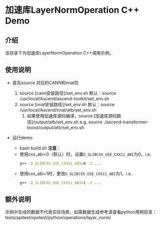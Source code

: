 # 加速库LayerNormOperation C++ Demo
## 介绍
该目录下为加速库LayerNormOperation C++调用示例。

## 使用说明
- 首先source 对应的CANN和nnal包
    1. source [cann安装路径]/set_env.sh
        默认：source /usr/local/Ascend/ascend-toolkit/set_env.sh
    2. source [nnal安装路径]/set_env.sh
        默认：source /usr/local/Ascend/nnal/atb/set_env.sh
        1. 如果使用加速库源码编译，source [加速库源码路径]/output/atb/set_env.sh
        e.g. source ./ascend-transformer-boost/output/atb/set_env.sh

- 运行demo
    - bash build.sh
    **注意**：
    - 使用cxx_abi=0（默认）时，设置`D_GLIBCXX_USE_CXX11_ABI`为0，i.e.
        ```sh
        g++ -D_GLIBCXX_USE_CXX11_ABI=0 -I ...
        ```
    - 使用cxx_abi=1时，更改`D_GLIBCXX_USE_CXX11_ABI`为1，i.e.
        ```sh
        g++ -D_GLIBCXX_USE_CXX11_ABI=1 -I ...
        ```

## 额外说明
示例中生成的数据不代表实际场景，如需数据生成参考请查看python用例目录：
tests/apitest/opstest/python/operations/layer_norm/

